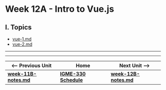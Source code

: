# Week 12A - Intro to Vue.js

## I. Topics
- [vue-1.md](https://github.com/tonethar/IGME-330-Master/blob/master/notes/vue-1.md)
- [vue-2.md](https://github.com/tonethar/IGME-330-Master/blob/master/notes/vue-2.md)


<hr><hr>

| <-- Previous Unit | Home | Next Unit -->
| --- | --- | --- 
| [**week-11B-notes.md**](week-11B-notes.md)     |  [**IGME-330 Schedule**](../schedule.md) | [**week-12B-notes.md**](week-12B-notes.md)
